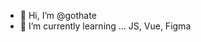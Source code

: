 - 👋 Hi, I’m @gothate
- 🌱 I’m currently learning ... JS, Vue, Figma

<!---
gothate/gothate is a ✨ special ✨ repository because its `README.md` (this file) appears on your GitHub profile.
You can click the Preview link to take a look at your changes.
--->

